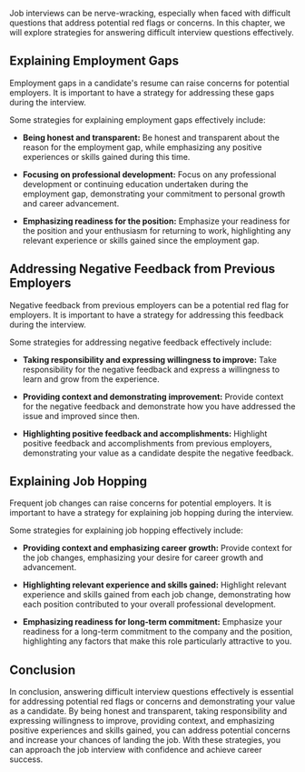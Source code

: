 
Job interviews can be nerve-wracking, especially when faced with difficult questions that address potential red flags or concerns. In this chapter, we will explore strategies for answering difficult interview questions effectively.

Explaining Employment Gaps
--------------------------

Employment gaps in a candidate's resume can raise concerns for potential employers. It is important to have a strategy for addressing these gaps during the interview.

Some strategies for explaining employment gaps effectively include:

* **Being honest and transparent:** Be honest and transparent about the reason for the employment gap, while emphasizing any positive experiences or skills gained during this time.

* **Focusing on professional development:** Focus on any professional development or continuing education undertaken during the employment gap, demonstrating your commitment to personal growth and career advancement.

* **Emphasizing readiness for the position:** Emphasize your readiness for the position and your enthusiasm for returning to work, highlighting any relevant experience or skills gained since the employment gap.

Addressing Negative Feedback from Previous Employers
----------------------------------------------------

Negative feedback from previous employers can be a potential red flag for employers. It is important to have a strategy for addressing this feedback during the interview.

Some strategies for addressing negative feedback effectively include:

* **Taking responsibility and expressing willingness to improve:** Take responsibility for the negative feedback and express a willingness to learn and grow from the experience.

* **Providing context and demonstrating improvement:** Provide context for the negative feedback and demonstrate how you have addressed the issue and improved since then.

* **Highlighting positive feedback and accomplishments:** Highlight positive feedback and accomplishments from previous employers, demonstrating your value as a candidate despite the negative feedback.

Explaining Job Hopping
----------------------

Frequent job changes can raise concerns for potential employers. It is important to have a strategy for explaining job hopping during the interview.

Some strategies for explaining job hopping effectively include:

* **Providing context and emphasizing career growth:** Provide context for the job changes, emphasizing your desire for career growth and advancement.

* **Highlighting relevant experience and skills gained:** Highlight relevant experience and skills gained from each job change, demonstrating how each position contributed to your overall professional development.

* **Emphasizing readiness for long-term commitment:** Emphasize your readiness for a long-term commitment to the company and the position, highlighting any factors that make this role particularly attractive to you.

Conclusion
----------

In conclusion, answering difficult interview questions effectively is essential for addressing potential red flags or concerns and demonstrating your value as a candidate. By being honest and transparent, taking responsibility and expressing willingness to improve, providing context, and emphasizing positive experiences and skills gained, you can address potential concerns and increase your chances of landing the job. With these strategies, you can approach the job interview with confidence and achieve career success.
